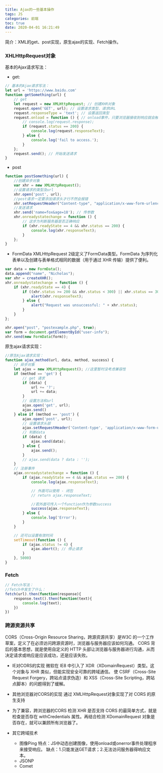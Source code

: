 ```yaml
---
title: Ajax的一些基本操作
tags: JS
categories: 前端
toc: true
date: 2020-04-01 16:21:49
---
```

简介：XML的get、post实现，原生ajax的实现、Fetch操作。
<!-- more -->

### XHLHttpRequest对象
基本的Ajax请求写法：
- get:
```js
// 基本的Ajax请求写法：
let url = 'https://www.baidu.com'
function getSomething(url) {
    // get
    let request = new XMLHttpRequest; // 创建XHR对象
    request.open('GET', url); // 设置请求类型、请求URL
    request.responseType = 'text'; // 设置返回类型
    request.onload = function () { // onload事件，只要浏览器接收到响应就会触发
        // console.log(request.response);
        if (request.status == 200) {
            console.log(request.responseText);
        } else {
            console.log('fail to access.');
        }
    };
    request.send(); // 开始发送请求
}
```

- post
```js
function postSomething(url) {
    //创建异步对象  
    var xhr = new XMLHttpRequest();
    //设置请求的类型及url
    xhr.open('post', url);
    //post请求一定要添加请求头才行不然会报错
    xhr.setRequestHeader("Content-type", "application/x-www-form-urlencoded");
    //发送请求
    xhr.send('name=fox&age=18'); // 传参数
    xhr.onreadystatechange = function () {
        // 这步为判断服务器是否正确响应
        if (xhr.readyState == 4 && xhr.status == 200) {
            console.log(xhr.responseText);
        }
    };
}
```

- FormData
XMLHttpRequest 2级定义了FormData类型。FormData 为序列化表单以及创建与表单格式相同的数据（用于通过 XHR 传输）提供了便利。
```js
var data = new FormData(); 
data.append("name", "Nicholas");
var xhr = createXHR();
xhr.onreadystatechange = function () {
    if (xhr.readyState == 4) {
        if ((xhr.status >= 200 && xhr.status < 300) || xhr.status == 304) {
            alert(xhr.responseText);
        } else {
            alert("Request was unsuccessful: " + xhr.status);
        }
    }
};

xhr.open("post", "postexample.php", true);
var form = document.getElementById("user-info");
xhr.send(new FormData(form));
```

原生ajax请求实现：
```js
//原生Ajax请求实现：
function ajax_method(url, data, method, success) {
    // 异步对象
    let ajax = new XMLHttpRequest(); //这里暂时没考虑兼容性
    if (method == 'get') {
        // get 请求
        if (data) {
            url += '?';
            url += data;
        }
        // 设置方法和url
        ajax.open('get', url);
        ajax.send()
    } else if (method == 'post') {
        ajax.open('post', url);
        // 设置请求头部
        ajax.setRequestHeader('Content-type', 'application/x-www-form-urlencoded');
        // 判断data
        if (data) {
            ajax.send(data);
        } else {
            ajax.send();
        }
        // ajax.send(data ? data : '');
    }
    // 注册事件
    ajax.onreadystatechange = function () {
        if (ajax.readyState == 4 && ajax.status == 200) {
            console.log(ajax.responseText);

            // 外面可以使用 - 闭包
            // return ajax.responseText;

            //若外面可传入一个function作为参数success
            success(ajax.responseText);
        } else {
            console.log('Error');
        }
    }

    // 还可以设置有效时间
    setTimeout(function () {
        if (ajax.status != 4) {
            ajax.abort(); // 停止请求
        }
    }, 5000)
}
```

### Fetch
```js
// Fetch写法：
//fetch中发生了什么：
fetch(url).then(function(response){
    response.text().then(function(text){
        console.log(text);
    })
})
```

### 跨源资源共享 
CORS（Cross-Origin Resource Sharing，跨源资源共享）是W3C 的一个工作草案，定义了在必须访问跨源资源时，浏览器与服务器应该如何沟通。 CORS 背后的基本思想，就是使用自定义的 HTTP 头部让浏览器与服务器进行沟通，从而决定请求或响应是应该成功，还是应该失败。
- IE对CORS的实现 
微软在 IE8 中引入了 XDR（XDomainRequest）类型。这个对象与 XHR 类似，但能实现安全可靠的跨域通信。
使 CSRF（Cross-Site Request Forgery，跨站点请求伪造）和 XSS（Cross-Site Scripting，跨站点脚本）的问题得到了缓解。

- 其他浏览器对CORS的实现 
通过 XMLHttpRequest对象实现了对 CORS 的原生支持

- 为了兼容，跨浏览器的CORS 
检测 XHR 是否支持 CORS 的最简单方式，就是检查是否存在 withCredentials 属性。再结合检测 XDomainRequest 对象是否存在，就可以兼顾所有浏览器了。 

- 其它跨域技术
  - 图像Ping
    特点：JS中动态创建图像，使用onload或onerror事件处理程序来接受响应。
    缺点：1.只能发送GET请求；2.无法访问服务器得响应文本。
  - JSONP
  - Comet